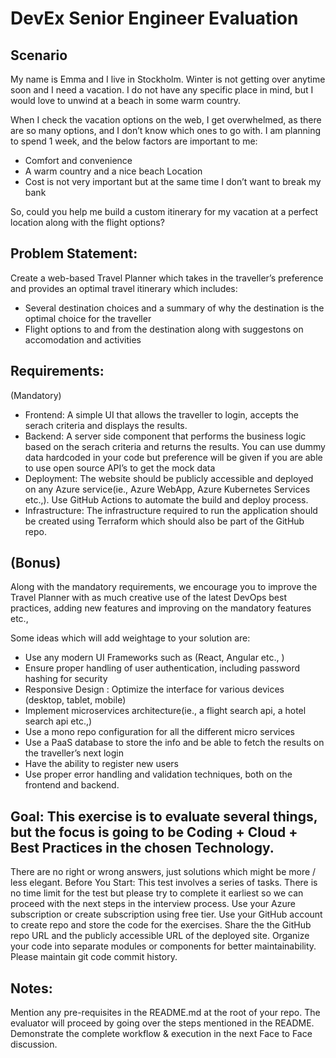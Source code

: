 # DevEx Senior Engineer Evaluation

## Scenario
My name is Emma and I live in Stockholm. Winter is not getting over anytime soon and I need a vacation. I do not have any specific place in mind, but I would love to unwind at a beach in some warm country. 

When I check the vacation options on the web, I get overwhelmed, as there are so many options, and I don’t know which ones to go with. I am planning to spend 1 week, and the below factors are important to me:
- Comfort and convenience
- A warm country and a nice beach Location
- Cost is not very important but at the same time I don’t want to break my bank

So, could you help me build a custom itinerary for my vacation at a perfect location along with the flight options?

## Problem Statement:
Create a web-based Travel Planner which takes in the traveller’s preference and provides an optimal travel itinerary which includes:
- Several destination choices and a summary of why the destination is the optimal choice for the traveller
- Flight options to and from the destination along with suggestons on accomodation and activities

## Requirements:
(Mandatory)

- Frontend: A simple UI that allows the traveller to login, accepts the serach criteria and displays the results.
- Backend: A server side component that performs the business logic based on the serach criteria and returns the results. You can use dummy data hardcoded in your code but preference will be given if you are able to use open source API’s to get the mock data
- Deployment: The website should be publicly accessible and deployed on any Azure service(ie., Azure WebApp, Azure Kubernetes Services etc.,). Use GitHub Actions to automate the build and deploy process.
- Infrastructure: The infrastructure required to run the application should be created using Terraform which should also be part of the GitHub repo.

## (Bonus)
Along with the mandatory requirements, we encourage you to improve the Travel Planner with as much creative use of the latest DevOps best practices, adding new features and improving on the mandatory features etc., 

Some ideas which will add weightage to your solution are:

- Use any modern UI Frameworks such as (React, Angular etc., )
- Ensure proper handling of user authentication, including password hashing for security
- Responsive Design : Optimize the interface for various devices (desktop, tablet, mobile)
- Implement microservices architecture(ie., a flight search api, a hotel search api etc.,)
- Use a mono repo configuration for all the different micro services
- Use a PaaS database to store the info and be able to fetch the results on the traveller’s next login
- Have the ability to register new users
- Use proper error handling and validation techniques, both on the frontend and backend.


## Goal: This exercise is to evaluate several things, but the focus is going to be Coding + Cloud + Best Practices in the chosen Technology.  
There are no right or wrong answers, just solutions which might be more / less elegant.
Before You Start:
This test involves a series of tasks. There is no time limit for the test but please try to complete it earliest so we can proceed with the next steps in the interview process.
Use your Azure subscription or create subscription using free tier.
Use your GitHub account to create repo and store the code for the exercises. Share the the GitHub repo URL and the publicly accessible URL of the deployed site.
Organize your code into separate modules or components for better maintainability.
Please maintain git code commit history.

## Notes:
Mention any pre-requisites in the README.md at the root of your repo. 
The evaluator will proceed by going over the steps mentioned in the README.
Demonstrate the complete workflow & execution in the next Face to Face discussion.
